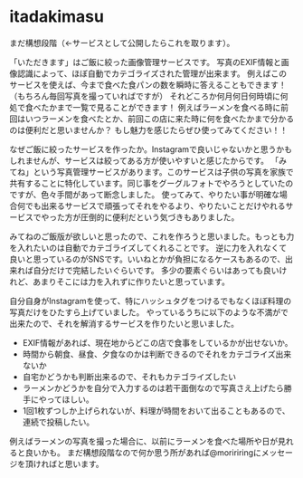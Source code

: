 # itadakimasu
まだ構想段階（←サービスとして公開したらこれを取ります）。

「いただきます」はご飯に絞った画像管理サービスです。
写真のEXIF情報と画像認識によって、ほぼ自動でカテゴライズされた管理が出来ます。
例えばこのサービスを使えば、今まで食べた食パンの数を瞬時に答えることもできます！（もちろん毎回写真を撮っていればですが）
それどころか何月何日何時頃に何処で食べたかまで一覧で見ることができます！
例えばラーメンを食べる時に前回はいつラーメンを食べたとか、前回この店に来た時に何を食べたかまで分かるのは便利だと思いませんか？
もし魅力を感じたらぜひ使ってみてください！！

なぜご飯に絞ったサービスを作ったか。Instagramで良いじゃないかと思うかもしれませんが、サービスは絞ってある方が使いやすいと感じたからです。
「みてね」という写真管理サービスがあります。このサービスは子供の写真を家族で共有することに特化しています。同じ事をグーグルフォトでやろうとしていたのですが、色々手間があって断念しました。
使ってみて、やりたい事が明確な場合何でも出来るサービスで頑張ってそれをやるより、やりたいことだけやれるサービスでやった方が圧倒的に便利だという気づきもありました。

みてねのご飯版が欲しいと思ったので、これを作ろうと思いました。もっとも力を入れたいのは自動でカテゴライズしてくれることです。
逆に力を入れなくて良いと思っているのがSNSです。いいねとかが負担になるケースもあるので、出来れば自分だけで完結したいぐらいです。
多少の要素ぐらいはあっても良いけれど、あまりそこには力を入れずに作りたいと思っています。

自分自身がInstagramを使って、特にハッシュタグをつけるでもなくほぼ料理の写真だけをひたすら上げていました。
やっているうちに以下のような不満がで出来たので、それを解消するサービスを作りたいと思いました。

- EXIF情報があれば、現在地からどこの店で食事をしているかが出せないか。
- 時間から朝食、昼食、夕食なのかは判断できるのでそれをカテゴライズ出来ないか
- 自宅かどうかも判断出来るので、それもカテゴライズしたい
- ラーメンかどうかを自分で入力するのは若干面倒なので写真さえ上げたら勝手にやってほしい。
- 1回1枚ずつしか上げられないが、料理が時間をおいて出ることもあるので、連続で投稿したい。

 例えばラーメンの写真を撮った場合に、以前にラーメンを食べた場所や日が見れると良いかも。
まだ構想段階なので何か思う所があれば@moririringにメッセージを頂ければと思います。
